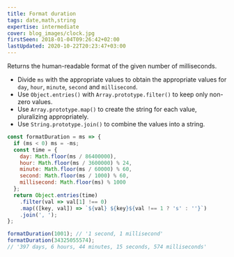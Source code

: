 ```yaml
---
title: Format duration
tags: date,math,string
expertise: intermediate
cover: blog_images/clock.jpg
firstSeen: 2018-01-04T09:26:42+02:00
lastUpdated: 2020-10-22T20:23:47+03:00
---
```


Returns the human-readable format of the given number of milliseconds.

- Divide `ms` with the appropriate values to obtain the appropriate values for `day`, `hour`, `minute`, `second` and `millisecond`.
- Use `Object.entries()` with `Array.prototype.filter()` to keep only non-zero values.
- Use `Array.prototype.map()` to create the string for each value, pluralizing appropriately.
- Use `String.prototype.join()` to combine the values into a string.

```js
const formatDuration = ms => {
  if (ms < 0) ms = -ms;
  const time = {
    day: Math.floor(ms / 86400000),
    hour: Math.floor(ms / 3600000) % 24,
    minute: Math.floor(ms / 60000) % 60,
    second: Math.floor(ms / 1000) % 60,
    millisecond: Math.floor(ms) % 1000
  };
  return Object.entries(time)
    .filter(val => val[1] !== 0)
    .map(([key, val]) => `${val} ${key}${val !== 1 ? 's' : ''}`)
    .join(', ');
};
```

```js
formatDuration(1001); // '1 second, 1 millisecond'
formatDuration(34325055574);
// '397 days, 6 hours, 44 minutes, 15 seconds, 574 milliseconds'
```
